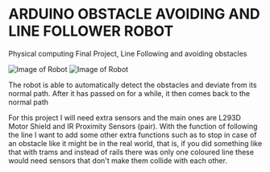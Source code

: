 # ARDUINO OBSTACLE AVOIDING AND LINE FOLLOWER ROBOT

Physical computing Final Project, Line Following and avoiding obstacles


![Image of Robot](https://github.com/thoss003/Line-follower-robot/blob/master/IMG_9029.JPG)
![Image of Robot](https://github.com/thoss003/Line-follower-robot/blob/master/IMG_9073.JPG)

The robot is able to automatically detect the obstacles and deviate from its normal path. After it has passed on for a while, it then comes back to the normal path

For this project I will need extra sensors and the main ones are L293D Motor Shield and IR Proximity Sensors (pair).
With the function of following the line I want to add some other extra functions such as to stop in case of an obstacle like it might be in the real world, that is, if you did something like that with trams and instead of rails there was only one coloured line these would need sensors that don't make them collide with each other.
